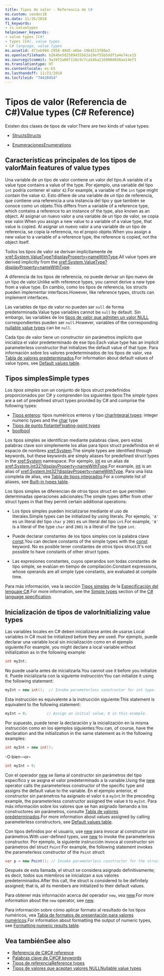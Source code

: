 ```yaml
---
title: Tipos de valor - Referencia de C#
ms.custom: seodec18
ms.date: 11/26/2018
f1_keywords:
- cs.valuetypes
helpviewer_keywords:
- value types [C#]
- types [C#], value types
- C# language, value types
ms.assetid: 471eb994-2958-49d5-a6be-19b4313f80a3
ms.openlocfilehash: b264be5d2589455562a19ef55b5ddf1a4e74ce15
ms.sourcegitcommit: 9a39f2a06f110c9c7ca54ba216900d038aa14ef3
ms.translationtype: HT
ms.contentlocale: es-ES
ms.lasthandoff: 11/23/2019
ms.locfileid: "74428454"
---
```

# <a name="value-types-c-reference"></a><span data-ttu-id="1db28-102">Tipos de valor (Referencia de C#)</span><span class="sxs-lookup"><span data-stu-id="1db28-102">Value types (C# Reference)</span></span>

<span data-ttu-id="1db28-103">Existen dos clases de tipos de valor:</span><span class="sxs-lookup"><span data-stu-id="1db28-103">There are two kinds of value types:</span></span>

- [<span data-ttu-id="1db28-104">Structs</span><span class="sxs-lookup"><span data-stu-id="1db28-104">Structs</span></span>](struct.md)

- [<span data-ttu-id="1db28-105">Enumeraciones</span><span class="sxs-lookup"><span data-stu-id="1db28-105">Enumerations</span></span>](enum.md)

## <a name="main-features-of-value-types"></a><span data-ttu-id="1db28-106">Características principales de los tipos de valor</span><span class="sxs-lookup"><span data-stu-id="1db28-106">Main features of value types</span></span>

<span data-ttu-id="1db28-107">Una variable de un tipo de valor contiene un valor del tipo.</span><span class="sxs-lookup"><span data-stu-id="1db28-107">A variable of a value type contains a value of the type.</span></span> <span data-ttu-id="1db28-108">Por ejemplo, una variable del tipo `int` podría contener el valor `42`.</span><span class="sxs-lookup"><span data-stu-id="1db28-108">For example, a variable of the `int` type might contain the value `42`.</span></span> <span data-ttu-id="1db28-109">Esto difiere de una variable de un tipo de referencia, que contiene una referencia a una instancia del tipo y que también se conoce como un objeto.</span><span class="sxs-lookup"><span data-stu-id="1db28-109">This differs from a variable of a reference type, which contains a reference to an instance of the type, also known as an object.</span></span> <span data-ttu-id="1db28-110">Al asignar un nuevo valor a una variable de un tipo de valor, se copia ese valor.</span><span class="sxs-lookup"><span data-stu-id="1db28-110">When you assign a new value to a variable of a value type, that value is copied.</span></span> <span data-ttu-id="1db28-111">Al asignar un nuevo valor a una variable de un tipo de referencia, se copia la referencia, no el propio objeto.</span><span class="sxs-lookup"><span data-stu-id="1db28-111">When you assign a new value to a variable of a reference type, the reference is copied, not the object itself.</span></span>

<span data-ttu-id="1db28-112">Todos los tipos de valor se derivan implícitamente de <xref:System.ValueType?displayProperty=nameWithType>.</span><span class="sxs-lookup"><span data-stu-id="1db28-112">All value types are derived implicitly from the <xref:System.ValueType?displayProperty=nameWithType>.</span></span>

<span data-ttu-id="1db28-113">A diferencia de los tipos de referencia, no puede derivar un tipo nuevo de un tipo de valor.</span><span class="sxs-lookup"><span data-stu-id="1db28-113">Unlike with reference types, you cannot derive a new type from a value type.</span></span> <span data-ttu-id="1db28-114">En cambio, como los tipos de referencia, los structs pueden implementar interfaces.</span><span class="sxs-lookup"><span data-stu-id="1db28-114">However, like reference types, structs can implement interfaces.</span></span>

<span data-ttu-id="1db28-115">Las variables de tipo de valor no pueden ser `null` de forma predeterminada.</span><span class="sxs-lookup"><span data-stu-id="1db28-115">Value type variables cannot be `null` by default.</span></span> <span data-ttu-id="1db28-116">Sin embargo, las variables de los [tipos de valor que admiten un valor NULL](../builtin-types/nullable-value-types.md) correspondientes pueden ser `null`.</span><span class="sxs-lookup"><span data-stu-id="1db28-116">However, variables of the corresponding [nullable value types](../builtin-types/nullable-value-types.md) can be `null`.</span></span>

<span data-ttu-id="1db28-117">Cada tipo de valor tiene un constructor sin parámetros implícito que inicializa el valor predeterminado de ese tipo.</span><span class="sxs-lookup"><span data-stu-id="1db28-117">Each value type has an implicit parameterless constructor that initializes the default value of that type.</span></span> <span data-ttu-id="1db28-118">Para información sobre los valores predeterminados de los tipos de valor, vea [Tabla de valores predeterminados](default-values-table.md).</span><span class="sxs-lookup"><span data-stu-id="1db28-118">For information about default values of value types, see [Default values table](default-values-table.md).</span></span>

## <a name="simple-types"></a><span data-ttu-id="1db28-119">Tipos simples</span><span class="sxs-lookup"><span data-stu-id="1db28-119">Simple types</span></span>

<span data-ttu-id="1db28-120">Los *tipos simples* son un conjunto de tipos struct predefinidos proporcionados por C# y comprenden los siguientes tipos:</span><span class="sxs-lookup"><span data-stu-id="1db28-120">The *simple types* are a set of predefined struct types provided by C# and comprise the following types:</span></span>

- <span data-ttu-id="1db28-121">[Tipos enteros](../builtin-types/integral-numeric-types.md): tipos numéricos enteros y tipo [char](../builtin-types/char.md)</span><span class="sxs-lookup"><span data-stu-id="1db28-121">[Integral types](../builtin-types/integral-numeric-types.md): integer numeric types and the [char](../builtin-types/char.md) type</span></span>
- [<span data-ttu-id="1db28-122">Tipos de punto flotante</span><span class="sxs-lookup"><span data-stu-id="1db28-122">Floating-point types</span></span>](../builtin-types/floating-point-numeric-types.md)
- [<span data-ttu-id="1db28-123">bool</span><span class="sxs-lookup"><span data-stu-id="1db28-123">bool</span></span>](bool.md)

<span data-ttu-id="1db28-124">Los tipos simples se identifican mediante palabras clave, pero estas palabras clave son simplemente los alias para tipos struct predefinidos en el espacio de nombres <xref:System>.</span><span class="sxs-lookup"><span data-stu-id="1db28-124">The simple types are identified through keywords, but these keywords are simply aliases for predefined struct types in the <xref:System> namespace.</span></span> <span data-ttu-id="1db28-125">Por ejemplo, [int](../builtin-types/integral-numeric-types.md) es un alias de <xref:System.Int32?displayProperty=nameWithType>.</span><span class="sxs-lookup"><span data-stu-id="1db28-125">For example, [int](../builtin-types/integral-numeric-types.md) is an alias of <xref:System.Int32?displayProperty=nameWithType>.</span></span> <span data-ttu-id="1db28-126">Para una lista completa de alias, vea [Tabla de tipos integrados](built-in-types-table.md).</span><span class="sxs-lookup"><span data-stu-id="1db28-126">For a complete list of aliases, see [Built-in types table](built-in-types-table.md).</span></span>

<span data-ttu-id="1db28-127">Los tipos simples se diferencian de otros tipos struct en que permiten determinadas operaciones adicionales:</span><span class="sxs-lookup"><span data-stu-id="1db28-127">The simple types differ from other struct types in that they permit certain additional operations:</span></span>

- <span data-ttu-id="1db28-128">Los tipos simples pueden inicializarse mediante el uso de literales.</span><span class="sxs-lookup"><span data-stu-id="1db28-128">Simple types can be initialized by using literals.</span></span> <span data-ttu-id="1db28-129">Por ejemplo, `'A'` es un literal del tipo `char` y `2001` es un literal del tipo `int`.</span><span class="sxs-lookup"><span data-stu-id="1db28-129">For example, `'A'` is a literal of the type `char` and `2001` is a literal of the type `int`.</span></span>

- <span data-ttu-id="1db28-130">Puede declarar constantes de los tipos simples con la palabra clave [const](const.md).</span><span class="sxs-lookup"><span data-stu-id="1db28-130">You can declare constants of the simple types with the [const](const.md) keyword.</span></span> <span data-ttu-id="1db28-131">No es posible tener constantes de otros tipos struct.</span><span class="sxs-lookup"><span data-stu-id="1db28-131">It's not possible to have constants of other struct types.</span></span>

- <span data-ttu-id="1db28-132">Las expresiones constantes, cuyos operandos son todas constantes de tipo simple, se evalúan en tiempo de compilación.</span><span class="sxs-lookup"><span data-stu-id="1db28-132">Constant expressions, whose operands are all simple type constants, are evaluated at compile time.</span></span>

<span data-ttu-id="1db28-133">Para más información, vea la sección [Tipos simples](~/_csharplang/spec/types.md#simple-types) de la [Especificación del lenguaje C#](/dotnet/csharp/language-reference/language-specification/introduction).</span><span class="sxs-lookup"><span data-stu-id="1db28-133">For more information, see the [Simple types](~/_csharplang/spec/types.md#simple-types) section of the [C# language specification](/dotnet/csharp/language-reference/language-specification/introduction).</span></span>

## <a name="initializing-value-types"></a><span data-ttu-id="1db28-134">Inicialización de tipos de valor</span><span class="sxs-lookup"><span data-stu-id="1db28-134">Initializing value types</span></span>

<span data-ttu-id="1db28-135">Las variables locales en C# deben inicializarse antes de usarse.</span><span class="sxs-lookup"><span data-stu-id="1db28-135">Local variables in C# must be initialized before they are used.</span></span> <span data-ttu-id="1db28-136">Por ejemplo, puede declarar una variable local sin inicialización como en el ejemplo siguiente:</span><span class="sxs-lookup"><span data-stu-id="1db28-136">For example, you might declare a local variable without initialization as in the following example:</span></span>

```csharp
int myInt;
```

<span data-ttu-id="1db28-137">No puede usarla antes de inicializarla.</span><span class="sxs-lookup"><span data-stu-id="1db28-137">You cannot use it before you initialize it.</span></span> <span data-ttu-id="1db28-138">Puede inicializarla con la siguiente instrucción:</span><span class="sxs-lookup"><span data-stu-id="1db28-138">You can initialize it using the following statement:</span></span>

```csharp
myInt = new int();  // Invoke parameterless constructor for int type.
```

<span data-ttu-id="1db28-139">Esta instrucción es equivalente a la instrucción siguiente:</span><span class="sxs-lookup"><span data-stu-id="1db28-139">This statement is equivalent to the following statement:</span></span>

```csharp
myInt = 0;         // Assign an initial value, 0 in this example.
```

<span data-ttu-id="1db28-140">Por supuesto, puede tener la declaración y la inicialización en la misma instrucción como en los ejemplos siguientes:</span><span class="sxs-lookup"><span data-stu-id="1db28-140">You can, of course, have the declaration and the initialization in the same statement as in the following examples:</span></span>

```csharp
int myInt = new int();
```

<span data-ttu-id="1db28-141">-O bien-</span><span class="sxs-lookup"><span data-stu-id="1db28-141">–or–</span></span>

```csharp
int myInt = 0;
```

<span data-ttu-id="1db28-142">Con el operador [new](../operators/new-operator.md) se llama al constructor sin parámetros del tipo específico y se asigna el valor predeterminado a la variable.</span><span class="sxs-lookup"><span data-stu-id="1db28-142">Using the [new](../operators/new-operator.md) operator calls the parameterless constructor of the specific type and assigns the default value to the variable.</span></span> <span data-ttu-id="1db28-143">En el ejemplo anterior, el constructor sin parámetros ha asignado el valor `0` a `myInt`.</span><span class="sxs-lookup"><span data-stu-id="1db28-143">In the preceding example, the parameterless constructor assigned the value `0` to `myInt`.</span></span> <span data-ttu-id="1db28-144">Para más información sobre los valores que se han asignado llamando a los constructores sin parámetros, consulte [Tabla de valores predeterminados](default-values-table.md).</span><span class="sxs-lookup"><span data-stu-id="1db28-144">For more information about values assigned by calling parameterless constructors, see [Default values table](default-values-table.md).</span></span>

<span data-ttu-id="1db28-145">Con tipos definidos por el usuario, use [new](../operators/new-operator.md) para invocar al constructor sin parámetros.</span><span class="sxs-lookup"><span data-stu-id="1db28-145">With user-defined types, use [new](../operators/new-operator.md) to invoke the parameterless constructor.</span></span> <span data-ttu-id="1db28-146">Por ejemplo, la siguiente instrucción invoca al constructor sin parámetros del struct `Point`:</span><span class="sxs-lookup"><span data-stu-id="1db28-146">For example, the following statement invokes the parameterless constructor of the `Point` struct:</span></span>

```csharp
var p = new Point(); // Invoke parameterless constructor for the struct.
```

<span data-ttu-id="1db28-147">Después de esta llamada, el struct se considera asignado definitivamente; es decir, todos sus miembros se inicializan a sus valores predeterminados.</span><span class="sxs-lookup"><span data-stu-id="1db28-147">After this call, the struct is considered to be definitely assigned; that is, all its members are initialized to their default values.</span></span>

<span data-ttu-id="1db28-148">Para obtener más información acerca del operador `new`, vea [new](../operators/new-operator.md).</span><span class="sxs-lookup"><span data-stu-id="1db28-148">For more information about the `new` operator, see [new](../operators/new-operator.md).</span></span>

<span data-ttu-id="1db28-149">Para información sobre cómo aplicar formato al resultado de los tipos numéricos, vea [Tabla de formatos de presentación para valores numéricos](formatting-numeric-results-table.md).</span><span class="sxs-lookup"><span data-stu-id="1db28-149">For information about formatting the output of numeric types, see [Formatting numeric results table](formatting-numeric-results-table.md).</span></span>

## <a name="see-also"></a><span data-ttu-id="1db28-150">Vea también</span><span class="sxs-lookup"><span data-stu-id="1db28-150">See also</span></span>

- [<span data-ttu-id="1db28-151">Referencia de C#</span><span class="sxs-lookup"><span data-stu-id="1db28-151">C# reference</span></span>](../index.md)
- [<span data-ttu-id="1db28-152">Palabras clave de C#</span><span class="sxs-lookup"><span data-stu-id="1db28-152">C# keywords</span></span>](index.md)
- [<span data-ttu-id="1db28-153">Tipos de referencia</span><span class="sxs-lookup"><span data-stu-id="1db28-153">Reference types</span></span>](reference-types.md)
- [<span data-ttu-id="1db28-154">Tipos de valores que aceptan valores NULL</span><span class="sxs-lookup"><span data-stu-id="1db28-154">Nullable value types</span></span>](../builtin-types/nullable-value-types.md)
